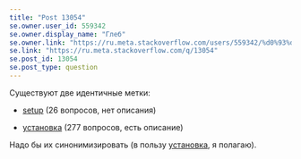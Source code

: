 ```yaml
---
title: "Post 13054"
se.owner.user_id: 559342
se.owner.display_name: "Глеб"
se.owner.link: "https://ru.meta.stackoverflow.com/users/559342/%d0%93%d0%bb%d0%b5%d0%b1"
se.link: "https://ru.meta.stackoverflow.com/q/13054"
se.post_id: 13054
se.post_type: question
---
```

<p>Существуют две идентичные метки:</p>
<ul>
<li><p><a href="https://ru.stackoverflow.com/questions/tagged/setup" class="post-tag" title="показать вопросы с меткой [setup]" aria-label="показать вопросы с меткой [setup]" rel="tag" aria-labelledby="tag-setup-tooltip-container">setup</a> (26 вопросов, нет описания)</p>
</li>
<li><p><a href="https://ru.stackoverflow.com/questions/tagged/%d1%83%d1%81%d1%82%d0%b0%d0%bd%d0%be%d0%b2%d0%ba%d0%b0" class="post-tag" title="показать вопросы с меткой [установка]" aria-label="показать вопросы с меткой [установка]" rel="tag" aria-labelledby="tag-установка-tooltip-container">установка</a> (277 вопросов, есть описание)</p>
</li>
</ul>
<p>Надо бы их синонимизировать (в пользу <a href="https://ru.stackoverflow.com/questions/tagged/%d1%83%d1%81%d1%82%d0%b0%d0%bd%d0%be%d0%b2%d0%ba%d0%b0" class="post-tag" title="показать вопросы с меткой [установка]" aria-label="показать вопросы с меткой [установка]" rel="tag" aria-labelledby="tag-установка-tooltip-container">установка</a>, я полагаю).</p>
